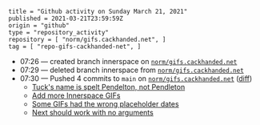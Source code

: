 ```
title = "Github activity on Sunday March 21, 2021"
published = 2021-03-21T23:59:59Z
origin = "github"
type = "repository_activity"
repository = [ "norm/gifs.cackhanded.net", ]
tag = [ "repo-gifs-cackhanded-net", ]
```

* 07:26 — created branch innerspace on [`norm/gifs.cackhanded.net`](https://github.com/norm/gifs.cackhanded.net)
* 07:29 — deleted branch innerspace from [`norm/gifs.cackhanded.net`](https://github.com/norm/gifs.cackhanded.net)
* 07:30 — Pushed 4 commits to `main` on [`norm/gifs.cackhanded.net`](https://github.com/norm/gifs.cackhanded.net) ([diff](https://github.com/norm/gifs.cackhanded.net/compare/4b044ed0b56960bb6934d1b23337cc0872d993dc..1c5bf75a6faa0244cd6cc003ec83d96c0ba98a98))
  * [Tuck's name is spelt Pendelton, not Pendleton](https://github.com/norm/gifs.cackhanded.net/commit/0df67040d141cd765451323b2aea35ef0adc99ef)
  * [Add more Innerspace GIFs](https://github.com/norm/gifs.cackhanded.net/commit/703f33a5ede6c99c33b5403661fdb7710ab8e754)
  * [Some GIFs had the wrong placeholder dates](https://github.com/norm/gifs.cackhanded.net/commit/17e4f32fec71fff00bd070b846d49eaaef5df1da)
  * [Next should work with no arguments](https://github.com/norm/gifs.cackhanded.net/commit/1c5bf75a6faa0244cd6cc003ec83d96c0ba98a98)
